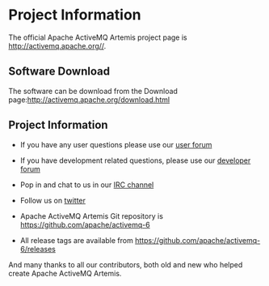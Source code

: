# Project Information

The official Apache ActiveMQ Artemis project page is <http://activemq.apache.org//>.

## Software Download

The software can be download from the Download
page:<http://activemq.apache.org/download.html>

## Project Information

-   If you have any user questions please use our [user
    forum](http://activemq.2283324.n4.nabble.com/ActiveMQ-User-f2341805.html)

-   If you have development related questions, please use our [developer
    forum](http://activemq.2283324.n4.nabble.com/ActiveMQ-Dev-f2368404.html)

-   Pop in and chat to us in our [IRC
    channel](irc://irc.freenode.net:6667/activemq)

-   Follow us on [twitter](https://twitter.com/activemq)

-   Apache ActiveMQ Artemis Git repository is <https://github.com/apache/activemq-6>

-   All release tags are available from
    <https://github.com/apache/activemq-6/releases>


And many thanks to all our contributors, both old and new who helped
create Apache ActiveMQ Artemis.
